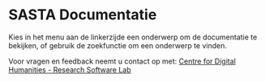 # SASTA Documentatie
Kies in het menu aan de linkerzijde een onderwerp om de documentatie te bekijken, of gebruik de zoekfunctie om een onderwerp te vinden.

Voor vragen en feedback neemt u contact op met: [Centre for Digital Humanities - Research Software Lab](mailto:dh.developers@uu.nl?subject=[SASTA]%20Feedback)
